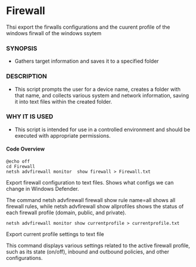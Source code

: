# Firewall

Thsi export the firwalls configurations and the cuurent profile of the windows firwall of the windows ssytem

### SYNOPSIS

- Gathers target information and saves it to a specified folder

### DESCRIPTION

- This script prompts the user for a device name, creates a folder with that name,
and collects various system and network information, saving it into text files
within the created folder.

### WHY IT IS USED

- This script is intended for use in a controlled environment and should be
executed with appropriate permissions.

#### Code Overview

    @echo off 
    cd Firewall 
    netsh advfirewall monitor  show firewall > Firewall.txt

 Export firewall configuration to text files. Shows what configs we can change in Windows Defender.

 The command netsh advfirewall firewall show rule name=all shows all firewall rules, while netsh advfirewall show allprofiles shows the status of each firewall profile (domain, public, and private).

    netsh advfirewall monitor show currentprofile > currentprofile.txt 

 Export current profile settings to text file
 
 This command displays various settings related to the active firewall profile, such as its state (on/off), inbound and outbound policies, and other configurations.
